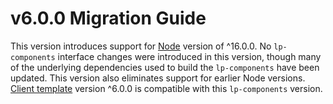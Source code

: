 # v6.0.0 Migration Guide

This version introduces support for [Node](https://nodejs.org/en/) version of ^16.0.0. No `lp-components` interface changes were introduced in this version, though many of the underlying dependencies used to build the `lp-components` have been updated. This version also eliminates support for earlier Node versions. [Client template](https://github.com/LaunchPadLab/client-template) version ^6.0.0 is compatible with this `lp-components` version.

